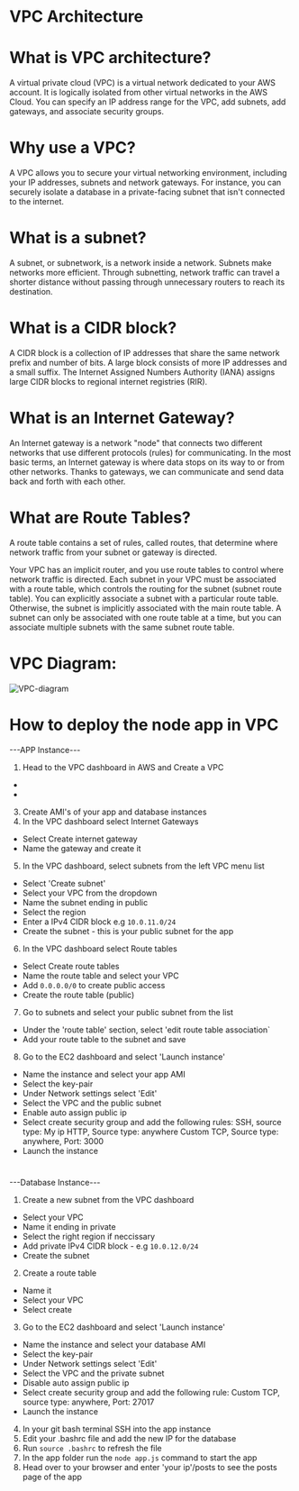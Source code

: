 # VPC Architecture
#
# What is VPC architecture?

A virtual private cloud (VPC) is a virtual network dedicated to your AWS account. It is logically isolated from other virtual networks in the AWS Cloud. You can specify an IP address range for the VPC, add subnets, add gateways, and associate security groups.

#
# Why use a VPC?

A VPC allows you to secure your virtual networking environment, including your IP addresses, subnets and network gateways. For instance, you can securely isolate a database in a private-facing subnet that isn't connected to the internet.

#
# What is a subnet?

A subnet, or subnetwork, is a network inside a network. Subnets make networks more efficient. Through subnetting, network traffic can travel a shorter distance without passing through unnecessary routers to reach its destination.

#
# What is a CIDR block?

A CIDR block is a collection of IP addresses that share the same network prefix and number of bits. A large block consists of more IP addresses and a small suffix. The Internet Assigned Numbers Authority (IANA) assigns large CIDR blocks to regional internet registries (RIR).

#
# What is an Internet Gateway?

An Internet gateway is a network "node" that connects two different networks that use different protocols (rules) for communicating. In the most basic terms, an Internet gateway is where data stops on its way to or from other networks. Thanks to gateways, we can communicate and send data back and forth with each other.

#
# What are Route Tables?

A route table contains a set of rules, called routes, that determine where network traffic from your subnet or gateway is directed.

Your VPC has an implicit router, and you use route tables to control where network traffic is directed. Each subnet in your VPC must be associated with a route table, which controls the routing for the subnet (subnet route table). You can explicitly associate a subnet with a particular route table. Otherwise, the subnet is implicitly associated with the main route table. A subnet can only be associated with one route table at a time, but you can associate multiple subnets with the same subnet route table.

#
# VPC Diagram:
![VPC-diagram](https://user-images.githubusercontent.com/129315605/234340160-9eea70cf-1f33-4b8a-844d-ed8c9b8f3d6b.png)
#
# How to deploy the node app in VPC

---APP Instance---

1. Head to the VPC dashboard in AWS and Create a VPC
-
-
3. Create AMI's of your app and database instances
4. In the VPC dashboard select Internet Gateways
- Select Create internet gateway
- Name the gateway and create it
5. In the VPC dashboard, select subnets from the left VPC menu list
- Select 'Create subnet'
- Select your VPC from the dropdown
- Name the subnet ending in public
- Select the region
- Enter a IPv4 CIDR block e.g `10.0.11.0/24`
- Create the subnet - this is your public subnet for the app
6. In the VPC dashboard select Route tables
- Select Create route tables
- Name the route table and select your VPC
- Add `0.0.0.0/0` to create public access
- Create the route table (public)
7. Go to subnets and select your public subnet from the list
- Under the 'route table' section, select 'edit route table association`
- Add your route table to the subnet and save
8. Go to the EC2 dashboard and select 'Launch instance'
- Name the instance and select your app AMI
- Select the key-pair
- Under Network settings select 'Edit'
- Select the VPC and the public subnet
- Enable auto assign public ip
- Select create security group and add the following rules:
SSH, source type: My ip
HTTP, Source type: anywhere
Custom TCP, Source type: anywhere, Port: 3000
- Launch the instance
#
---Database Instance---

1. Create a new subnet from the VPC dashboard
- Select your VPC
- Name it ending in private
- Select the right region if neccissary
- Add private IPv4 CIDR block - e.g `10.0.12.0/24`
- Create the subnet
2. Create a route table
- Name it
- Select your VPC
- Select create
3. Go to the EC2 dashboard and select 'Launch instance'
- Name the instance and select your database AMI
- Select the key-pair
- Under Network settings select 'Edit'
- Select the VPC and the private subnet
- Disable auto assign public ip
- Select create security group and add the following rule:
Custom TCP, source type: anywhere, Port: 27017
- Launch the instance
4. In your git bash terminal SSH into the app instance
5. Edit your .bashrc file and add the new IP for the database
6. Run `source .bashrc` to refresh the file
7. In the app folder run the `node app.js` command to start the app
8. Head over to your browser and enter 'your ip'/posts to see the posts page of the app
